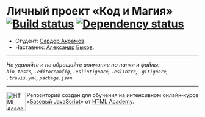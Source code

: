 # Личный проект «Код и Магия» [![Build status][travis-image]][travis-url] [![Dependency status][dependency-image]][dependency-url]

* Студент: [Сардор Акрамов](https://up.htmlacademy.ru/javascript/7/user/229384).
* Наставник: [Александр Быков](https://htmlacademy.ru/profile/id7107).

---

_Не удаляйте и не обращайте внимание на папки и файлы:_<br>
_`bin`, `tests`, `.editorconfig`, `.eslintignore`, `.eslintrc`, `.gitignore`, `.travis.yml`, `package.json`._

---

<a href="https://htmlacademy.ru/intensive/javascript"><img align="left" width="50" height="50" title="HTML Academy" src="https://up.htmlacademy.ru/static/img/intensive/javascript/logo-for-github.svg"></a>

Репозиторий создан для обучения на интенсивном онлайн‑курсе «[Базовый JavaScript](https://htmlacademy.ru/intensive/javascript)» от [HTML Academy](https://htmlacademy.ru).

[travis-image]: https://travis-ci.org/htmlacademy-javascript/229384-code-and-magick.svg?branch=master
[travis-url]: https://travis-ci.org/htmlacademy-javascript/229384-code-and-magick
[dependency-image]: https://david-dm.org/htmlacademy-javascript/229384-code-and-magick.svg?style=flat-square
[dependency-url]: https://david-dm.org/htmlacademy-javascript/229384-code-and-magick
